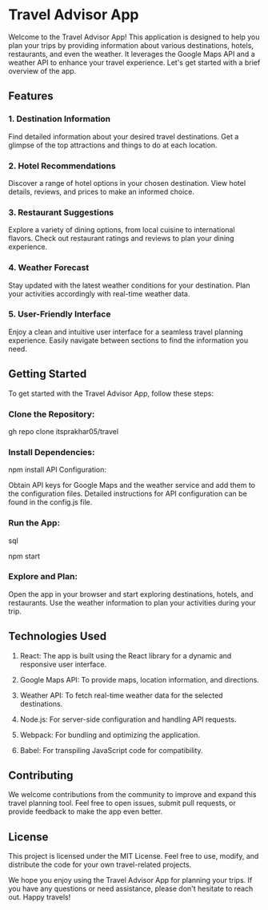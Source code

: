 # Travel Advisor App
Welcome to the Travel Advisor App! This application is designed to help you plan your trips by providing information about various destinations, hotels, restaurants, and even the weather. It leverages the Google Maps API and a weather API to enhance your travel experience. Let's get started with a brief overview of the app.

## Features
### 1. Destination Information
Find detailed information about your desired travel destinations.
Get a glimpse of the top attractions and things to do at each location.
### 2. Hotel Recommendations
Discover a range of hotel options in your chosen destination.
View hotel details, reviews, and prices to make an informed choice.
### 3. Restaurant Suggestions
Explore a variety of dining options, from local cuisine to international flavors.
Check out restaurant ratings and reviews to plan your dining experience.
### 4. Weather Forecast
Stay updated with the latest weather conditions for your destination.
Plan your activities accordingly with real-time weather data.
### 5. User-Friendly Interface
Enjoy a clean and intuitive user interface for a seamless travel planning experience.
Easily navigate between sections to find the information you need.
## Getting Started
To get started with the Travel Advisor App, follow these steps:

### Clone the Repository:

gh repo clone itsprakhar05/travel
### Install Dependencies:

npm install
API Configuration:

Obtain API keys for Google Maps and the weather service and add them to the configuration files.
Detailed instructions for API configuration can be found in the config.js file.
### Run the App:

sql

npm start
### Explore and Plan:

Open the app in your browser and start exploring destinations, hotels, and restaurants.
Use the weather information to plan your activities during your trip.
## Technologies Used
1. React: The app is built using the React library for a dynamic and responsive user interface.

2. Google Maps API: To provide maps, location information, and directions.

3. Weather API: To fetch real-time weather data for the selected destinations.

4. Node.js: For server-side configuration and handling API requests.

5. Webpack: For bundling and optimizing the application.

6. Babel: For transpiling JavaScript code for compatibility.

## Contributing
We welcome contributions from the community to improve and expand this travel planning tool. Feel free to open issues, submit pull requests, or provide feedback to make the app even better.

## License
This project is licensed under the MIT License. Feel free to use, modify, and distribute the code for your own travel-related projects.

We hope you enjoy using the Travel Advisor App for planning your trips. If you have any questions or need assistance, please don't hesitate to reach out. Happy travels!
